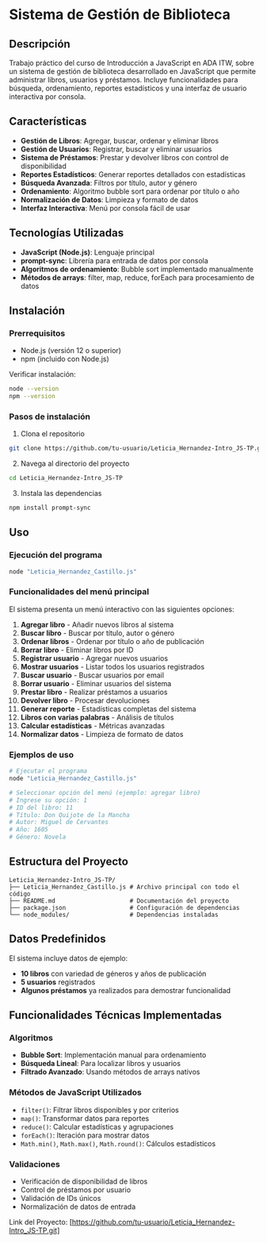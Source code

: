 # Sistema de Gestión de Biblioteca

## Descripción
Trabajo práctico del curso de Introducción a JavaScript en ADA ITW, sobre un sistema de gestión de biblioteca desarrollado en JavaScript que permite administrar libros, usuarios y préstamos. Incluye funcionalidades para búsqueda, ordenamiento, reportes estadísticos y una interfaz de usuario interactiva por consola.

## Características
- **Gestión de Libros**: Agregar, buscar, ordenar y eliminar libros
- **Gestión de Usuarios**: Registrar, buscar y eliminar usuarios
- **Sistema de Préstamos**: Prestar y devolver libros con control de disponibilidad
- **Reportes Estadísticos**: Generar reportes detallados con estadísticas
- **Búsqueda Avanzada**: Filtros por título, autor y género
- **Ordenamiento**: Algoritmo bubble sort para ordenar por título o año
- **Normalización de Datos**: Limpieza y formato de datos
- **Interfaz Interactiva**: Menú por consola fácil de usar

## Tecnologías Utilizadas
- **JavaScript (Node.js)**: Lenguaje principal
- **prompt-sync**: Librería para entrada de datos por consola
- **Algoritmos de ordenamiento**: Bubble sort implementado manualmente
- **Métodos de arrays**: filter, map, reduce, forEach para procesamiento de datos

## Instalación

### Prerrequisitos
- Node.js (versión 12 o superior)
- npm (incluido con Node.js)

Verificar instalación:
```bash
node --version
npm --version
```

### Pasos de instalación
1. Clona el repositorio
```bash
git clone https://github.com/tu-usuario/Leticia_Hernandez-Intro_JS-TP.git
```

2. Navega al directorio del proyecto
```bash
cd Leticia_Hernandez-Intro_JS-TP
```

3. Instala las dependencias
```bash
npm install prompt-sync
```

## Uso

### Ejecución del programa
```bash
node "Leticia_Hernandez_Castillo.js"
```

### Funcionalidades del menú principal
El sistema presenta un menú interactivo con las siguientes opciones:

1. **Agregar libro** - Añadir nuevos libros al sistema
2. **Buscar libro** - Buscar por título, autor o género
3. **Ordenar libros** - Ordenar por título o año de publicación
4. **Borrar libro** - Eliminar libros por ID
5. **Registrar usuario** - Agregar nuevos usuarios
6. **Mostrar usuarios** - Listar todos los usuarios registrados
7. **Buscar usuario** - Buscar usuarios por email
8. **Borrar usuario** - Eliminar usuarios del sistema
9. **Prestar libro** - Realizar préstamos a usuarios
10. **Devolver libro** - Procesar devoluciones
11. **Generar reporte** - Estadísticas completas del sistema
12. **Libros con varias palabras** - Análisis de títulos
13. **Calcular estadísticas** - Métricas avanzadas
14. **Normalizar datos** - Limpieza de formato de datos

### Ejemplos de uso
```bash
# Ejecutar el programa
node "Leticia_Hernandez_Castillo.js"

# Seleccionar opción del menú (ejemplo: agregar libro)
# Ingrese su opción: 1
# ID del libro: 11
# Título: Don Quijote de la Mancha
# Autor: Miguel de Cervantes
# Año: 1605
# Género: Novela
```

## Estructura del Proyecto
```
Leticia_Hernandez-Intro_JS-TP/
├── Leticia_Hernandez_Castillo.js # Archivo principal con todo el código
├── README.md                     # Documentación del proyecto
├── package.json                  # Configuración de dependencias
└── node_modules/                 # Dependencias instaladas
```

## Datos Predefinidos
El sistema incluye datos de ejemplo:
- **10 libros** con variedad de géneros y años de publicación
- **5 usuarios** registrados
- **Algunos préstamos** ya realizados para demostrar funcionalidad

## Funcionalidades Técnicas Implementadas

### Algoritmos
- **Bubble Sort**: Implementación manual para ordenamiento
- **Búsqueda Lineal**: Para localizar libros y usuarios
- **Filtrado Avanzado**: Usando métodos de arrays nativos

### Métodos de JavaScript Utilizados
- `filter()`: Filtrar libros disponibles y por criterios
- `map()`: Transformar datos para reportes
- `reduce()`: Calcular estadísticas y agrupaciones
- `forEach()`: Iteración para mostrar datos
- `Math.min()`, `Math.max()`, `Math.round()`: Cálculos estadísticos

### Validaciones
- Verificación de disponibilidad de libros
- Control de préstamos por usuario
- Validación de IDs únicos
- Normalización de datos de entrada



Link del Proyecto: [https://github.com/tu-usuario/Leticia_Hernandez-Intro_JS-TP.git]
